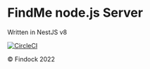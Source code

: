 # FindMe node.js Server

Written in NestJS v8

[![CircleCI](https://circleci.com/gh/Findock/findme-server/tree/master.svg?style=svg)](https://circleci.com/gh/Findock/findme-server/tree/master)

© Findock 2022
